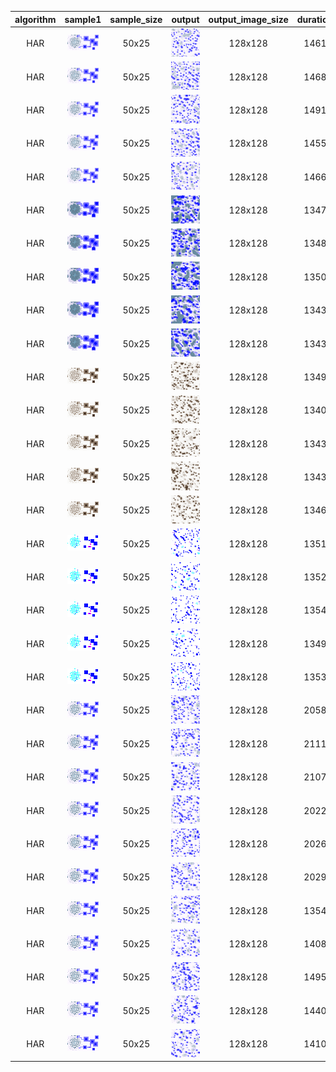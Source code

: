 | algorithm | sample1 | sample_size | output | output_image_size | duration | seed | algorithm_parameters |
|:----:|:----:|:----:|:----:|:----:|:----:|:----:|:----:|
|HAR|<img src="SamplesLandscapes/land_blured.png">|50x25|<img src="ExperimentsLandscape/Output/landa_blured1.png">|128x128|1461|-1(661)|neighborhood=4, M=20, Polish=5|
|HAR|<img src="SamplesLandscapes/land_blured.png">|50x25|<img src="ExperimentsLandscape/Output/landa_blured2.png">|128x128|1468|-1(186)|neighborhood=4, M=20, Polish=5|
|HAR|<img src="SamplesLandscapes/land_blured.png">|50x25|<img src="ExperimentsLandscape/Output/landa_blured3.png">|128x128|1491|-1(709)|neighborhood=4, M=20, Polish=5|
|HAR|<img src="SamplesLandscapes/land_blured.png">|50x25|<img src="ExperimentsLandscape/Output/landa_blured4.png">|128x128|1455|-1(256)|neighborhood=4, M=20, Polish=5|
|HAR|<img src="SamplesLandscapes/land_blured.png">|50x25|<img src="ExperimentsLandscape/Output/landa_blured5.png">|128x128|1466|-1(775)|neighborhood=4, M=20, Polish=5|
|HAR|<img src="SamplesLandscapes/land_noised.png">|50x25|<img src="ExperimentsLandscape/Output/landa_noised1.png">|128x128|1347|-1(294)|neighborhood=4, M=20, Polish=5|
|HAR|<img src="SamplesLandscapes/land_noised.png">|50x25|<img src="ExperimentsLandscape/Output/landa_noised2.png">|128x128|1348|-1(699)|neighborhood=4, M=20, Polish=5|
|HAR|<img src="SamplesLandscapes/land_noised.png">|50x25|<img src="ExperimentsLandscape/Output/landa_noised3.png">|128x128|1350|-1(105)|neighborhood=4, M=20, Polish=5|
|HAR|<img src="SamplesLandscapes/land_noised.png">|50x25|<img src="ExperimentsLandscape/Output/landa_noised4.png">|128x128|1343|-1(512)|neighborhood=4, M=20, Polish=5|
|HAR|<img src="SamplesLandscapes/land_noised.png">|50x25|<img src="ExperimentsLandscape/Output/landa_noised5.png">|128x128|1343|-1(913)|neighborhood=4, M=20, Polish=5|
|HAR|<img src="SamplesLandscapes/land_sepia.png">|50x25|<img src="ExperimentsLandscape/Output/landa_sepia1.png">|128x128|1349|-1(317)|neighborhood=4, M=20, Polish=5|
|HAR|<img src="SamplesLandscapes/land_sepia.png">|50x25|<img src="ExperimentsLandscape/Output/landa_sepia2.png">|128x128|1340|-1(725)|neighborhood=4, M=20, Polish=5|
|HAR|<img src="SamplesLandscapes/land_sepia.png">|50x25|<img src="ExperimentsLandscape/Output/landa_sepia3.png">|128x128|1343|-1(121)|neighborhood=4, M=20, Polish=5|
|HAR|<img src="SamplesLandscapes/land_sepia.png">|50x25|<img src="ExperimentsLandscape/Output/landa_sepia4.png">|128x128|1343|-1(521)|neighborhood=4, M=20, Polish=5|
|HAR|<img src="SamplesLandscapes/land_sepia.png">|50x25|<img src="ExperimentsLandscape/Output/landa_sepia5.png">|128x128|1346|-1(924)|neighborhood=4, M=20, Polish=5|
|HAR|<img src="SamplesLandscapes/land_simple.png">|50x25|<img src="ExperimentsLandscape/Output/landa_simple1.png">|128x128|1351|-1(332)|neighborhood=4, M=20, Polish=5|
|HAR|<img src="SamplesLandscapes/land_simple.png">|50x25|<img src="ExperimentsLandscape/Output/landa_simple2.png">|128x128|1352|-1(742)|neighborhood=4, M=20, Polish=5|
|HAR|<img src="SamplesLandscapes/land_simple.png">|50x25|<img src="ExperimentsLandscape/Output/landa_simple3.png">|128x128|1354|-1(153)|neighborhood=4, M=20, Polish=5|
|HAR|<img src="SamplesLandscapes/land_simple.png">|50x25|<img src="ExperimentsLandscape/Output/landa_simple4.png">|128x128|1349|-1(565)|neighborhood=4, M=20, Polish=5|
|HAR|<img src="SamplesLandscapes/land_simple.png">|50x25|<img src="ExperimentsLandscape/Output/landa_simple5.png">|128x128|1353|-1(970)|neighborhood=4, M=20, Polish=5|
|HAR|<img src="SamplesLandscapes/land.png">|50x25|<img src="ExperimentsLandscape/Output/land1.png">|128x128|2058|-1(391)|neighborhood=4, M=20, Polish=8|
|HAR|<img src="SamplesLandscapes/land.png">|50x25|<img src="ExperimentsLandscape/Output/land2.png">|128x128|2111|-1(512)|neighborhood=4, M=20, Polish=8|
|HAR|<img src="SamplesLandscapes/land.png">|50x25|<img src="ExperimentsLandscape/Output/land3.png">|128x128|2107|-1(689)|neighborhood=4, M=20, Polish=8|
|HAR|<img src="SamplesLandscapes/land.png">|50x25|<img src="ExperimentsLandscape/Output/land4.png">|128x128|2022|-1(853)|neighborhood=4, M=20, Polish=8|
|HAR|<img src="SamplesLandscapes/land.png">|50x25|<img src="ExperimentsLandscape/Output/land5.png">|128x128|2026|-1(933)|neighborhood=4, M=20, Polish=8|
|HAR|<img src="SamplesLandscapes/land.png">|50x25|<img src="ExperimentsLandscape/Output/land6.png">|128x128|2029|-1(17)|neighborhood=4, M=20, Polish=8|
|HAR|<img src="SamplesLandscapes/land.png">|50x25|<img src="ExperimentsLandscape/Output/landa1.png">|128x128|1354|-1(108)|neighborhood=4, M=20, Polish=5|
|HAR|<img src="SamplesLandscapes/land.png">|50x25|<img src="ExperimentsLandscape/Output/landa2.png">|128x128|1408|-1(525)|neighborhood=4, M=20, Polish=5|
|HAR|<img src="SamplesLandscapes/land.png">|50x25|<img src="ExperimentsLandscape/Output/landa3.png">|128x128|1495|-1(9)|neighborhood=4, M=20, Polish=5|
|HAR|<img src="SamplesLandscapes/land.png">|50x25|<img src="ExperimentsLandscape/Output/landa4.png">|128x128|1440|-1(567)|neighborhood=4, M=20, Polish=5|
|HAR|<img src="SamplesLandscapes/land.png">|50x25|<img src="ExperimentsLandscape/Output/landa5.png">|128x128|1410|-1(71)|neighborhood=4, M=20, Polish=5|
